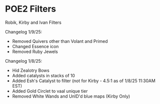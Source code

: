 # POE2 Filters

Robik, Kirby and Ivan Filters

Changelog 1/9/25:
- Removed Quivers other than Volant and Primed
- Changed Essence icon
- Removed Ruby Jewels

Changelog 1/8/25:
- Hid Zealotry Bows
- Added catalysts in stacks of 10
- Added Esh's Catalyst to filter (not for Kirby - 4.5:1 as of 1/8/25 11:30AM EST)
- Added Gold Circlet to vaal unique tier
- Removed White Wands and UnID'd blue maps (Kirby Only)